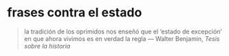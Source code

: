 # frases contra el estado
> la tradición de los  oprimidos nos enseñó que el ‘estado de excepción’ en que ahora vivimos es en  verdad la regla
> — Walter Benjamin, *Tesis sobre la historia*

